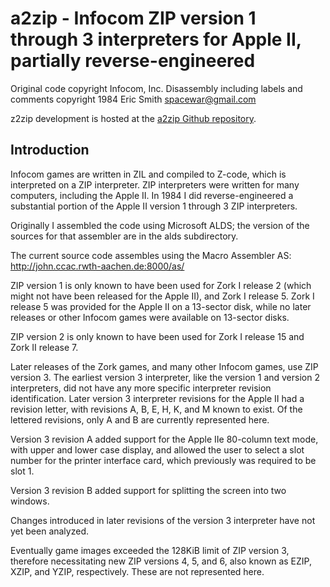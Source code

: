 # a2zip - Infocom ZIP version 1 through 3 interpreters for Apple II, partially reverse-engineered

Original code copyright Infocom, Inc.
Disassembly including labels and comments copyright 1984 Eric Smith <spacewar@gmail.com>

z2zip development is hosted at the
[a2zip Github repository](https://github.com/brouhaha/a2zip/).

## Introduction

Infocom games are written in ZIL and compiled to Z-code, which is
interpreted on a ZIP interpreter. ZIP interpreters were written for
many computers, including the Apple II. In 1984 I did reverse-engineered
a substantial portion of the Apple II version 1 through 3 ZIP interpreters.

Originally I assembled the code using Microsoft ALDS; the version of the
sources for that assembler are in the alds subdirectory.

The current source code assembles using the Macro Assembler AS:
    http://john.ccac.rwth-aachen.de:8000/as/

ZIP version 1 is only known to have been used for Zork I release 2
(which might not have been released for the Apple II), and Zork I release 5.
Zork I release 5 was provided for the Apple II on a 13-sector disk, while no
later releases or other Infocom games were available on 13-sector disks.

ZIP version 2 is only known to have been used for Zork I release 15
and Zork II release 7.

Later releases of the Zork games, and many other Infocom games, use
ZIP version 3. The earliest version 3 interpreter, like the version 1 and
version 2 interpreters, did not have any more specific interpreter revision
identification. Later version 3 interpreter revisions for the Apple II
had a revision letter, with revisions A, B, E, H, K, and M known to exist.
Of the lettered revisions, only A and B are currently represented here.

Version 3 revision A added support for the Apple IIe 80-column text mode, with upper
and lower case display, and allowed the user to select a slot number for the
printer interface card, which previously was required to be slot 1.

Version 3 revision B added support for splitting the screen into two windows.

Changes introduced in later revisions of the version 3 interpreter have not
yet been analyzed.

Eventually game images exceeded the 128KiB limit of ZIP version 3, therefore
necessitating new ZIP versions 4, 5, and 6, also known as EZIP, XZIP, and YZIP,
respectively. These are not represented here.

